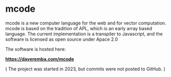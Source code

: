 # mcode
mcode is a new computer language for the web and for vector computation. mcode is based on the tradition of APL, which is an early array based language. The current implementation is a transpiler to Javascript, and the software is licensed as open source under Apace 2.0

The software is hosted here:

**<https://daveremba.com/mcode>**

( The project was started in 2023, but commits were not posted to GitHub. )

